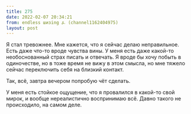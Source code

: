 ```yaml
---
title: 275
date: 2022-02-07 20:34:21
from: endless шизing ⍼ (channel1162404975)
layout: post
---
```


Я стал тревожнее. Мне кажется, что я сейчас делаю неправильное. Есть даже что-то вроде чувства вины. У меня есть даже какой-то необоснованный страх писать и отвечать.
Я вроде бы хочу побыть в одиночестве, но в тоже время не вижу в этом смысла, но мне тяжело сейчас переключить себя на близкий контакт.

Так, всё, завтра вечером попробую чёт сделать.

У меня есть стойкое ощущение, что я провалился в какой-то свой мирок, и вообще нереалистично воспринимаю всё. Давно такого не происходило, на самом деле.
